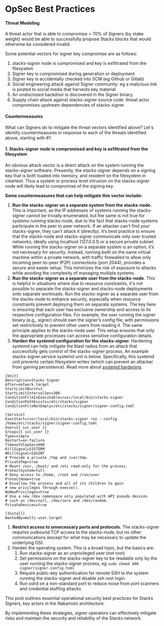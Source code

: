 # OpSec Best Practices

#### **Threat Modeling**

A threat actor that is able to compromise > 70% of Signers (by stake weight) would be able to successfully propose Stacks blocks that would otherwise be considered invalid.

Some potential vectors for signer key compromise are as follows:

1. stacks-signer node is compromised and key is exfiltrated from the filesystem
2. Signer key is compromised during generation or deployment
3. Signer key is accidentally checked into SCM (eg Github or Gitlab)
4. Social engineering attack against Signer community: eg a malicious link is posted to social media that harvests key material
5. An undisclosed backdoor is discovered in the Signer binary.
6. Supply chain attack against stacks-signer source code: threat actor compromises upstream dependencies of stacks-signer

#### **Countermeasures**

What can Signers do to mitigate the threat vectors identified above? Let's identify countermeasures in response to each of the threats identified above, starting with #1.

#### **1. Stacks-signer node is compromised and key is exfiltrated from the filesystem**

An obvious attack vector is a direct attack on the system running the stacks-signer software. Presently, the stacks-signer depends on a signing key that is both loaded into memory, and resident on the filesystem in cleartext. Thus a system or process level intrusion on the stacks-signer node will likely lead to compromise of the signing key.

**Some countermeasures that can help mitigate this vector include:**

1. **Run the stacks-signer on a separate system from the stacks-node.** This is important, as the IP addresses of systems running the stacks-signer cannot be trivially enumerated, but the same is not true for systems running stacks-node, due to the fact that stacks-node systems participate in the peer to peer network. If an attacker can't find your stacks-signer, they can't attack it (directly). It’s best practice to ensure that the stacks-node and stacks-signer communicate only over trusted networks, ideally using localhost (127.0.0.1) or a secure private subnet. While running the stacks-signer on a separate system is an option, it’s not necessary for security. Instead, running both on the same virtual machine within a private network, with traffic firewalled to allow only incoming peer-to-peer (P2P) connections (port 2044), provides a secure and easier setup. This minimizes the risk of exposure to attacks while avoiding the complexity of managing multiple systems.
2. **Run the stacks-signer as a separate user from the stacks-node**. This is helpful in situations where due to resource constraints, it's not possible to separate the stacks-signer and stacks-node deployments onto separate workloads. Run the stacks-signer as a separate user from the stacks-node to enhance security, especially when resource constraints prevent deploying them on separate systems. The key here is ensuring that each user has exclusive ownership and access to its respective configuration files. For example, the user running the signer binary (e.g., signer) should own the signer’s config file, with permissions set restrictively to prevent other users from reading it. The same principle applies to the stacks-node user. This setup ensures that only the appropriate processes can access sensitive configuration details.
3. **Harden the systemd configuration for the stacks-signer.** Hardening systemd can help mitigate the blast radius from an attack that successfully gets control of the stacks-signer process. An example stacks-signer.service systemd unit is below. Specifically, this systemd unit prevents certain filesystem writes (which can prevent an attacker from gaining persistence). Read more about [systemd hardening](https://www.ctrl.blog/entry/systemd-service-hardening.html).

```
[Unit]
Description=Stacks Signer
After=network.target
StartLimitBurst=3
StartLimitIntervalSec=300
ConditionFileIsExecutable=/usr/local/bin/stacks-signer
ConditionPathExists=/etc/stacks/signer
ConditionFileNotEmpty=/etc/stacks/signer/signer-config.toml

[Service]
ExecStart=/usr/local/bin/stacks-signer run --config /home/etc/stacks/signer/signer-config.toml
User={{ svc_user }}
Group={{ svc_user }}
Type=simple
Restart=on-failure
TimeoutStopSec=600
KillSignal=SIGTERM
#KillSignal=SIGINT
# Provide a private /tmp and /var/tmp.
PrivateTmp=true
# Mount /usr, /boot/ and /etc read-only for the process.
ProtectSystem=full
# Deny access to /home, /root and /run/user
ProtectHome=true
# Disallow the process and all of its children to gain
# new privileges through execve().
NoNewPrivileges=true
# Use a new /dev namespace only populated with API pseudo devices
# such as /dev/null, /dev/zero and /dev/random.
PrivateDevices=true

[Install]
WantedBy=multi-user.target
```

1. **Restrict access to unnecessary ports and protocols.** The stacks-signer requires _outbound_ TCP access to the stacks-node, but no other communications (except for what may be necessary to update the underlying OS).
2. Harden the operating system. This is a broad topic, but the basics are:
   1. Run stacks-signer as an unprivileged user (not root)
   2. Set permissions on the stacks-signer key to be readable only by the user running the stacks-signer process, eg `sudo chmod 600 signer/signer-config.toml`
   3. Require public-key authentication for remote SSH to the system running the stacks-signer and disable ssh root login.
   4. Run sshd on a non-standard port to reduce noise from port scanners and credential stuffing attacks

This post outlines essential operational security best practices for Stacks Signers, key actors in the Nakamoto architecture.

By implementing these strategies, signer operators can effectively mitigate risks and maintain the security and reliability of the Stacks network.
